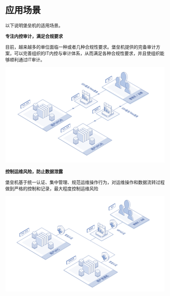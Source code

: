 # 应用场景

以下说明堡垒机的适用场景。

**专注内控审计，满足合规要求**

目前，越来越多的单位面临一种或者几种合规性要求。堡垒机提供的完备审计方案，可以完善组织的IT内控与审计体系，从而满足各种合规性要求，并且使组织能够顺利通过IT审计。

![](/image/Bastion/Scenarios1.png) 

**控制运维风险，防止数据泄露**

堡垒机基于统一认证、集中管理、规范运维操作行为，对运维操作和数据流转过程做到严格的控制和记录，最大程度控制运维风险

![](/image/Bastion/Scenarios2.png) 
